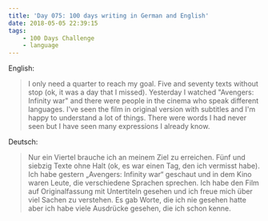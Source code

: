```yaml
---
title: 'Day 075: 100 days writing in German and English'
date: 2018-05-05 22:39:15
tags:
    - 100 Days Challenge
    - language
---
```

English:
> I only need a quarter to reach my goal. Five and seventy texts without stop (ok, it was a day that I missed). Yesterday I watched "Avengers: Infinity war" and there were people in the cinema who speak different languages. I've seen the film in original version with subtitles and I'm happy to understand a lot of things. There were words I had never seen but I have seen many expressions I already know.

Deutsch:
> Nur ein Viertel brauche ich an meinem Ziel zu erreichen. Fünf und siebzig Texte ohne Halt (ok, es war einen Tag, den ich vermisst habe). Ich habe gestern „Avengers: Infinity war“ geschaut und in dem Kino waren Leute, die verschiedene Sprachen sprechen. Ich habe den Film auf Originalfassung mit Untertiteln gesehen und ich freue mich über viel Sachen zu verstehen. Es gab Worte, die ich nie gesehen hatte aber ich habe viele Ausdrücke gesehen, die ich schon kenne.